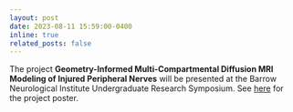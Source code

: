 ```yaml
---
layout: post
date: 2023-08-11 15:59:00-0400
inline: true
related_posts: false
---
```


The project **Geometry-Informed Multi-Compartmental Diffusion MRI Modeling of Injured Peripheral Nerves** will be presented at the Barrow Neurological Institute Undergraduate Research Symposium. See [here](https://k9chen.github.io/assets/pdf/08112023.pdf) for the project poster.
